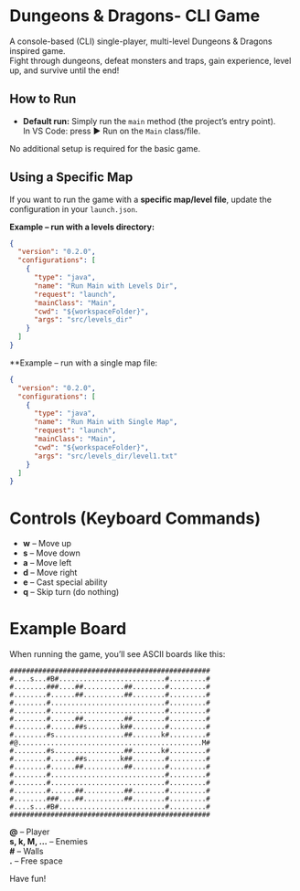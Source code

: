 # Dungeons & Dragons- CLI Game
A console-based (CLI) single-player, multi-level Dungeons & Dragons inspired game.  
Fight through dungeons, defeat monsters and traps, gain experience, level up, and survive until the end!

## How to Run
- **Default run:** Simply run the `main` method (the project’s entry point).  
  In VS Code: press ▶ Run on the `Main` class/file.  

No additional setup is required for the basic game.

## Using a Specific Map
If you want to run the game with a **specific map/level file**, update the configuration in your `launch.json`.

**Example – run with a levels directory:**
```json
{
  "version": "0.2.0",
  "configurations": [
    {
      "type": "java",
      "name": "Run Main with Levels Dir",
      "request": "launch",
      "mainClass": "Main",
      "cwd": "${workspaceFolder}",
      "args": "src/levels_dir"
    }
  ]
}
```

**Example – run with a single map file:
```json
{
  "version": "0.2.0",
  "configurations": [
    {
      "type": "java",
      "name": "Run Main with Single Map",
      "request": "launch",
      "mainClass": "Main",
      "cwd": "${workspaceFolder}",
      "args": "src/levels_dir/level1.txt"
    }
  ]
}
```

# Controls (Keyboard Commands)

- **w** – Move up  
- **s** – Move down  
- **a** – Move left  
- **d** – Move right  
- **e** – Cast special ability  
- **q** – Skip turn (do nothing)


# Example Board
When running the game, you’ll see ASCII boards like this:

```
#################################################
#....s...#B#..........................#.........#
#........###....##..........##........#.........#
#........#......##..........##........#.........#
#........#............................#.........#
#........#............................#.........#
#........#......##..........##........#.........#
#........#......##s........k##........#.........#
#........#s.................##.......k#.........#
#@.............................................M#
#........#s.................##.......k#.........#
#........#......##s........k##........#.........#
#........#......##..........##........#.........#
#........#............................#.........#
#........#............................#.........#
#........#......##..........##........#.........#
#........###....##..........##........#.........#
#....s...#B#..........................#.........#
#################################################
```




**@** – Player  
**s, k, M, …** – Enemies  
**#** – Walls  
**.** – Free space  

Have fun!



